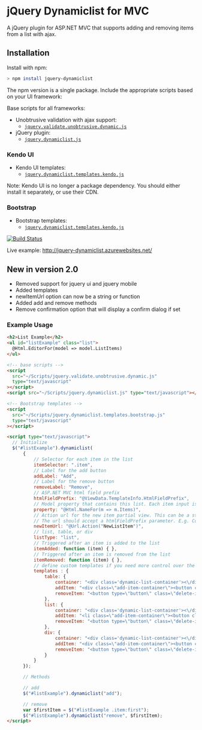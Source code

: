 # jQuery Dynamiclist for MVC

A jQuery plugin for ASP.NET MVC that supports adding and removing items from a list with ajax.

## Installation

Install with npm:

```bash
> npm install jquery-dynamiclist
```

The npm version is a single package. Include the appropriate scripts based on your UI framework:

Base scripts for all frameworks:

- Unobtrusive validation with ajax support:
  - [`jquery.validate.unobtrusive.dynamic.js`](./src/jquery.validate.unobtrusive.dynamic.js)
- jQuery plugin:
  - [`jquery.dynamiclist.js`](./src/jquery.dynamiclist.js)

### Kendo UI

- Kendo UI templates:
  - [`jquery.dynamiclist.templates.kendo.js`](./src/jquery.dynamiclist.templates.kendo.js)

Note: Kendo UI is no longer a package dependency. You should either install it separately, or use their CDN.

### Bootstrap

- Bootstrap templates:
  - [`jquery.dynamiclist.templates.kendo.js`](./src/jquery.dynamiclist.templates.kendo.js)

[![Build Status](https://dev.azure.com/jrummell/jquery.dynamiclist/_apis/build/status/jrummell.jquery.dynamiclist?branchName=master)](https://dev.azure.com/jrummell/jquery.dynamiclist/_build/latest?definitionId=1&branchName=master)

Live example: <http://jquery-dynamiclist.azurewebsites.net/>

## New in version 2.0

- Removed support for jquery ui and jquery mobile
- Added templates
- newItemUrl option can now be a string or function
- Added add and remove methods
- Remove confirmation option that will display a confirm dialog if set

### Example Usage

```html
<h2>List Example</h2>
<ul id="listExample" class="list">
  @Html.EditorFor(model => model.ListItems)
</ul>

<!-- base scripts -->
<script
  src="~/Scripts/jquery.validate.unobtrusive.dynamic.js"
  type="text/javascript"
></script>
<script src="~/Scripts/jquery.dynamiclist.js" type="text/javascript"></script>

<!-- Bootstrap templates -->
<script
  src="~/Scripts/jquery.dynamiclist.templates.bootstrap.js"
  type="text/javascript"
></script>

<script type="text/javascript">
  // Initialize
  $("#listExample").dynamiclist(
      {
          // Selector for each item in the list
          itemSelector: ".item",
          // Label for the add button
          addLabel: "Add",
          // Label for the remove button
          removeLabel: "Remove",
          // ASP.NET MVC html field prefix
          htmlFieldPrefix: "@ViewData.TemplateInfo.HtmlFieldPrefix",
          // Model property that contains this list. Each item input is assumed to have a name of HtmlFieldPrefix.Property[index].BindingProperty
          property: "@Html.NameFor(m => m.Items)",
          // Action url for the new item partial view. This can be a string or function.
          // The url should accept a htmlFieldPrefix parameter. E.g. Controller/Action?htmlFieldPrefix=Model.Property
          newItemUrl: "@Url.Action("NewListItem")",
          // list, table, or div
          listType: "list",
          // Triggered after an item is added to the list
          itemAdded: function (item) { },
          // Triggered after an item is removed from the list
          itemRemoved: function (item) { },
          // define custom templates if you need more control over the styling
          templates : {
              table: {
                  container: "<div class='dynamic-list-container'><\/div>",
                  addItem: "<div class=\"add-item-container\"><button class=\"add-item\">{addLabel}<\/button><\/div>",
                  removeItem: "<button type=\"button\" class=\"delete-item\">{removeLabel}</button>"
              },
              list: {
                  container: "<div class='dynamic-list-container'><\/div>",
                  addItem: "<li class=\"add-item-container\"><button class=\"add-item\">{addLabel}<\/button><\/li>",
                  removeItem: "<button type=\"button\" class=\"delete-item\">{removeLabel}</button>"
              },
              div: {
                  container: "<div class='dynamic-list-container'><\/div>",
                  addItem: "<div class=\"add-item-container\"><button class=\"add-item\">{addLabel}<\/button><\/div>",
                  removeItem: "<button type=\"button\" class=\"delete-item\">{removeLabel}</button>"
              }
          }
      });

      // Methods

      // add
      $("#listExample").dynamiclist("add");

      // remove
      var $firstItem = $("#listExample .item:first");
      $("#listExample").dynamiclist("remove", $firstItem);
</script>
```
